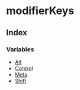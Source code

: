 # modifierKeys

## Index

### Variables

- [Alt](variables/Alt.md)
- [Control](variables/Control.md)
- [Meta](variables/Meta.md)
- [Shift](variables/Shift.md)
